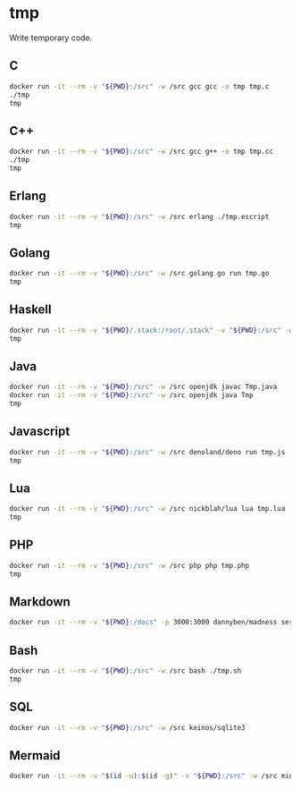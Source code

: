 # tmp

Write temporary code.

## C

```sh
docker run -it --rm -v "${PWD}:/src" -w /src gcc gcc -o tmp tmp.c
./tmp
tmp
```

## C++

```sh
docker run -it --rm -v "${PWD}:/src" -w /src gcc g++ -o tmp tmp.cc
./tmp
tmp
```

## Erlang

```sh
docker run -it --rm -v "${PWD}:/src" -w /src erlang ./tmp.escript
tmp
```

## Golang

```sh
docker run -it --rm -v "${PWD}:/src" -w /src golang go run tmp.go
tmp
```

## Haskell

```sh
docker run -it --rm -v "${PWD}/.stack:/root/.stack" -v "${PWD}:/src" -w /src haskell ./tmp.hs
tmp
```

## Java

```sh
docker run -it --rm -v "${PWD}:/src" -w /src openjdk javac Tmp.java
docker run -it --rm -v "${PWD}:/src" -w /src openjdk java Tmp
tmp
```

## Javascript

```sh
docker run -it --rm -v "${PWD}:/src" -w /src denoland/deno run tmp.js
tmp
```

## Lua

```sh
docker run -it --rm -v "${PWD}:/src" -w /src nickblah/lua lua tmp.lua
tmp
```

## PHP
```sh
docker run -it --rm -v "${PWD}:/src" -w /src php php tmp.php
tmp
```

## Markdown

```sh
docker run -it --rm -v "${PWD}:/docs" -p 3000:3000 dannyben/madness server
```

## Bash

```sh
docker run -it --rm -v "${PWD}:/src" -w /src bash ./tmp.sh
tmp
```

## SQL

```sh
docker run -it --rm -v "${PWD}:/src" -w /src keinos/sqlite3
```

## Mermaid

```sh
docker run -it --rm -u "$(id -u):$(id -g)" -v "${PWD}:/src" -w /src minlag/mermaid-cli -e png -i ./tmp.mmd
```
